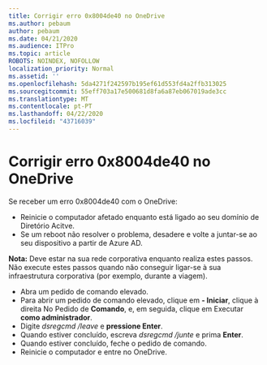 ```yaml
---
title: Corrigir erro 0x8004de40 no OneDrive
ms.author: pebaum
author: pebaum
ms.date: 04/21/2020
ms.audience: ITPro
ms.topic: article
ROBOTS: NOINDEX, NOFOLLOW
localization_priority: Normal
ms.assetid: ''
ms.openlocfilehash: 5da4271f242597b195ef61d553fd4a2ffb313025
ms.sourcegitcommit: 55eff703a17e500681d8fa6a87eb067019ade3cc
ms.translationtype: MT
ms.contentlocale: pt-PT
ms.lasthandoff: 04/22/2020
ms.locfileid: "43716039"
---
```

# <a name="fix-0x8004de40-error-in-onedrive"></a>Corrigir erro 0x8004de40 no OneDrive

Se receber um erro 0x8004de40 com o OneDrive:

- Reinicie o computador afetado enquanto está ligado ao seu domínio de Diretório Acitve.
- Se um reboot não resolver o problema, desadere e volte a juntar-se ao seu dispositivo a partir de Azure AD. 

**Nota:** Deve estar na sua rede corporativa enquanto realiza estes passos. Não execute estes passos quando não conseguir ligar-se à sua infraestrutura corporativa (por exemplo, durante a viagem). 

- Abra um pedido de comando elevado. 
- Para abrir um pedido de comando elevado, clique em **- Iniciar**, clique à direita No Pedido de **Comando**, e, em seguida, clique em Executar **como administrador**.
- Digite *dsregcmd /leave* e **pressione Enter**.
- Quando estiver concluído, escreva *dsregcmd /junte* e prima **Enter**.
- Quando estiver concluído, feche o pedido de comando.
- Reinicie o computador e entre no OneDrive.